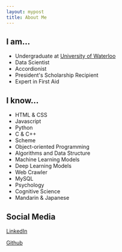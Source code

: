 ```yaml
---
layout: mypost
title: About Me
---
```


## I am...

 * Undergraduate at [University of Waterloo](https://uwaterloo.ca)
 * Data Scientist
 * Accordionist
 * President's Scholarship Recipient
 * Expert in First Aid
 
 
 ## I know...

 * HTML & CSS
 * Javascript
 * Python
 * C & C++
 * Scheme
 * Object-oriented Programming
 * Algorithms and Data Structure
 * Machine Learning Models
 * Deep Learning Models
 * Web Crawler
 * MySQL 
 * Psychology
 * Cognitive Science
 * Mandarin & Japanese 

## Social Media

[LinkedIn](https://www.linkedin.com/in/ryanxjhan/)

[Github](https://github.com/ryanxjhan)

